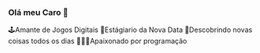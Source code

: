 ### Olá meu Caro 👋

🕹️Amante de Jogos Digitais
💚Estágiario da Nova Data
🍎Descobrindo novas coisas todos os dias
🧑🏽‍💻Apaixonado por programação
